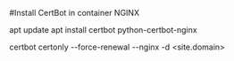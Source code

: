 
#Install CertBot in container NGINX

apt update
apt install certbot python-certbot-nginx

certbot certonly --force-renewal --nginx -d <site.domain>
